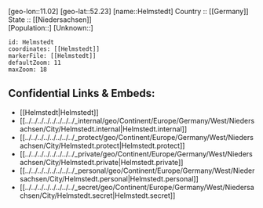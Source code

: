 ﻿---
location: [52.23,11.02] 
mapzoom: [7,12] 
mapmarker: city 
type: City
tags:
- geo/City


SpocWebEntityId: 30878
isDeleted: false
confidential: public

---
[geo-lon::11.02] 
[geo-lat::52.23] 
[name::Helmstedt] 
Country :: [[Germany]]  
State :: [[Niedersachsen]]  
[Population::] 
[Unknown::] 


```leaflet
id: Helmstedt
coordinates: [[Helmstedt]] 
markerFile: [[Helmstedt]] 
defaultZoom: 11 
maxZoom: 18
```


## Confidential Links & Embeds: 
- [[Helmstedt|Helmstedt]]  
- [[../../../../../../../../_internal/geo/Continent/Europe/Germany/West/Niedersachsen/City/Helmstedt.internal|Helmstedt.internal]] 
- [[../../../../../../../../_protect/geo/Continent/Europe/Germany/West/Niedersachsen/City/Helmstedt.protect|Helmstedt.protect]] 
- [[../../../../../../../../_private/geo/Continent/Europe/Germany/West/Niedersachsen/City/Helmstedt.private|Helmstedt.private]] 
- [[../../../../../../../../_personal/geo/Continent/Europe/Germany/West/Niedersachsen/City/Helmstedt.personal|Helmstedt.personal]] 
- [[../../../../../../../../_secret/geo/Continent/Europe/Germany/West/Niedersachsen/City/Helmstedt.secret|Helmstedt.secret]] 
